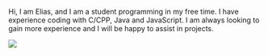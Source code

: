 Hi, I am Elias, and I am a student programming in my free time. I have experience coding with C/CPP, Java and JavaScript. I am always looking to gain more experience and I will be happy to assist in projects.


![](https://komarev.com/ghpvc/?username=your-github-username)


<!---
aloualou56/aloualou56 is a ✨ special ✨ repository because its `README.md` (this file) appears on your GitHub profile.
You can click the Preview link to take a look at your changes.
--->
